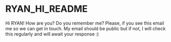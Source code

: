 # RYAN_HI_README


Hi RYAN! How are you? Do you remember me?
Please, if you see this email me so we can get in touch. My email should be public but if not, I will check this regularly and will await your response :)
